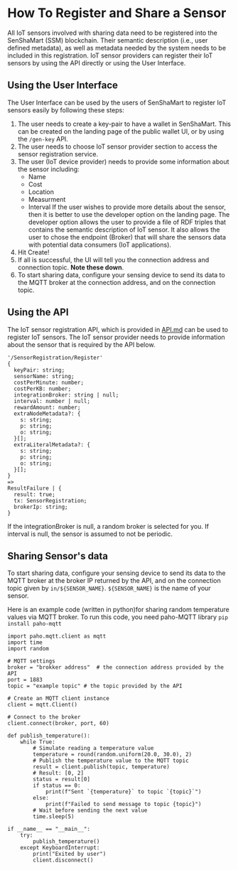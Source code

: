 # How To Register and Share a Sensor

All IoT sensors involved with sharing data need to be registered into the SenShaMart (SSM) blockchain.
Their semantic description (i.e., user defined metadata), as well as metadata needed by the system needs to be included in this registration.
IoT sensor providers can register their IoT sensors by using the API directly or using the User Interface.


## Using the User Interface

The User Interface can be used by the users of SenShaMart to register IoT sensors easily by following these steps:

1. The user needs to create a key-pair to have a wallet in SenShaMart.
   This can be created on the landing page of the public wallet UI, or by using the `/gen-key` API.
2. The user needs to choose IoT sensor provider section to access the sensor registration service.
3. The user (IoT device provider) needs to provide some information about the sensor including:
    - Name
    - Cost
    - Location
    - Measurment
    - Interval
   If the user wishes to provide more details about the sensor, then it is better to use the developer option on the landing page. 
   The developer option allows the user to provide a file of RDF triples that contains the semantic description of IoT sensor.
   It also allows the user to chose the endpoint (Broker) that will share the sensors data with potential data consumers (IoT applications).
4. Hit Create!
5. If all is successful, the UI will tell you the connection address and connection topic. **Note these down**.
6. To start sharing data, configure your sensing device to send its data to the MQTT broker at the connection address, and on the connection topic.

## Using the API

The IoT sensor registration API, which is provided in [API.md](./APIs.md) can be used to register IoT sensors. 
The IoT sensor provider needs to provide information about the sensor that is required by the API below.

```
'/SensorRegistration/Register'
{
  keyPair: string;
  sensorName: string;
  costPerMinute: number;
  costPerKB: number;
  integrationBroker: string | null;
  interval: number | null;
  rewardAmount: number;
  extraNodeMetadata?: {
    s: string;
    p: string;
    o: string;
  }[];
  extraLiteralMetadata?: {
    s: string;
    p: string;
    o: string;
  }[];
}
=>
ResultFailure | {
  result: true;
  tx: SensorRegistration;
  brokerIp: string;
}
```

If the integrationBroker is null, a random broker is selected for you. If interval is null, the sensor is assumed to not be periodic.

## Sharing Sensor's data

To start sharing data, configure your sensing device to send its data to the MQTT broker at the broker IP returned by the API, and on the connection topic given by `in/${SENSOR_NAME}`.
`${SENSOR_NAME}` is the name of your sensor.

Here is an example code (written in python)for sharing random temperature values via MQTT broker. To run this code, you need paho-MQTT library ``pip install paho-mqtt``

```
import paho.mqtt.client as mqtt
import time
import random

# MQTT settings
broker = "brokker address"  # the connection address provided by the API
port = 1883
topic = "example topic" # the topic provided by the API

# Create an MQTT client instance
client = mqtt.Client()

# Connect to the broker
client.connect(broker, port, 60)

def publish_temperature():
    while True:
        # Simulate reading a temperature value
        temperature = round(random.uniform(20.0, 30.0), 2)
        # Publish the temperature value to the MQTT topic
        result = client.publish(topic, temperature)
        # Result: [0, 2]
        status = result[0]
        if status == 0:
            print(f"Sent `{temperature}` to topic `{topic}`")
        else:
            print(f"Failed to send message to topic {topic}")
        # Wait before sending the next value
        time.sleep(5)

if __name__ == "__main__":
    try:
        publish_temperature()
    except KeyboardInterrupt:
        print("Exited by user")
        client.disconnect()
```
